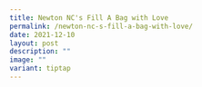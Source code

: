 ```yaml
---
title: Newton NC's Fill A Bag with Love
permalink: /newton-nc-s-fill-a-bag-with-love/
date: 2021-12-10
layout: post
description: ""
image: ""
variant: tiptap
---
```

